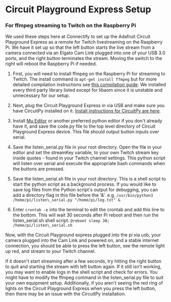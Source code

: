 # Circuit Playground Express Setup

### For ffmpeg streaming to Twitch on the Raspberry Pi

We used these steps here at Connectify to set up the Adafruit Circuit Playground Express as a remote for Twitch livestreaming on the Raspberry Pi. We have it set up so that the left button starts the live stream from a camera connected via an Elgato Cam Link plugged into one of your USB 3.0 ports, and the right button terminates the stream. Moving the switch to the right will reboot the Raspberry Pi if needed. 

1. First, you will need to install ffmpeg on the Raspberry Pi for streaming to Twitch. The install command is `apt-get install ffmpeg` but for more detailed compilation instructions see [this compilation guide](https://trac.ffmpeg.org/wiki/CompilationGuide/Ubuntu). We installed every third party library listed except for libaom since it is unstable and unnecessary for our setup.

1. Next, plug the Circuit Playground Express in via USB and make sure you have CircuitPy installed on it. [Install instructions for CircuitPy are here](https://learn.adafruit.com/welcome-to-circuitpython/installing-circuitpython).

1. Install [Mu Editor](https://codewith.mu/en/howto/1.0/install\_raspberry\_pi) or another preferred python editor if you don't already have it, and save the code.py file to the top level directory of Circuit Playground Express device. This file should output button inputs over serial.

1. Save the listen\_serial.py file in your root directory. Open the file in your editor and set the streamKey variable, to your own Twitch stream key inside quotes - found in your Twitch channel settings. This python script will listen over serial and execute the appropriate bash commands when the buttons are pressed. 

1. Save the listen\_serial.sh file in your root directory. This is a shell script to start the python script as a background process. If you would like to save log files from the Python script's output for debugging, you can add a directory flag in this file before the '&'. e.g. `/usr/bin/python3 /home/pi/listen\_serial.py "/home/pi/log.txt" &` 

1. Enter `crontab -e` into the terminal to edit the crontab and add this line to the bottom. This will wait 30 seconds after Pi reboot and then run the listen\_serial.sh shell script.
``` @reboot sleep 30; /home/pi/listen\_serial.sh ```

Now, with the Circuit Playground express plugged into the pi via usb, your camera plugged into the Cam Link and powered on, and a stable internet connection, you should be able to press the left button, see the remote light up red, and stream to your Twitch channel. 

If it doesn't start streaming after a few seconds, try hitting the right button to quit and starting the stream with left button again. If it still isn't working, you may want to enable logs in the shell script and check for errors. You might have to modify the ffmpeg command in the listen\_serial.py file to suit your own equipment setup. Additionally, if you aren't seeing the red ring of lights on the Circuit Playground Express when you press the left button, then there may be an issue with the CircuitPy installation. 


